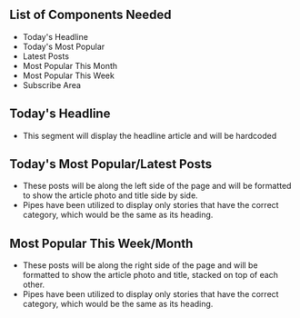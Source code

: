 ## List of Components Needed
* Today's Headline
* Today's Most Popular
* Latest Posts
* Most Popular This Month
* Most Popular This Week
* Subscribe Area

## Today's Headline
* This segment will display the headline article and will be hardcoded

## Today's Most Popular/Latest Posts
* These posts will be along the left side of the page and will be formatted to show the article photo and title side by side.
* Pipes have been utilized to display only stories that have the correct category, which would be the same as its heading.

## Most Popular This Week/Month
* These posts will be along the right side of the page and will be formatted to show the article photo and title, stacked on top of each other.
* Pipes have been utilized to display only stories that have the correct category, which would be the same as its heading.
